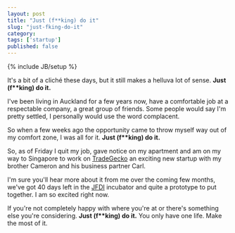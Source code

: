 ```yaml
---
layout: post
title: "Just (f**king) do it"
slug: "just-fking-do-it"
category:
tags: ['startup']
published: false
---
```

{% include JB/setup %}

It's a bit of a cliché these days, but it still makes a helluva lot of sense. **Just (f\*\*king) do it.**

I've been living in Auckland for a few years now, have a comfortable job at a respectable company, a great group of friends.
Some people would say I'm pretty settled, I personally would use the word complacent.

So when a few weeks ago the opportunity came to throw myself way out of my comfort zone, I was all for it. **Just (f\*\*king) do it.**

So, as of Friday I quit my job, gave notice on my apartment and am on my way to Singapore to work on [TradeGecko](http://tradegecko.com) an exciting new startup with my brother Cameron and his business partner Carl.

I'm sure you'll hear more about it from me over the coming few months, we've got 40 days left in the [JFDI](http://jfdi.asia) incubator and quite a prototype to put together. I am so excited right now.

If you're not completely happy with where you're at or there's something else you're considering. **Just (f\*\*king) do it.** You only have one life. Make the most of it.

